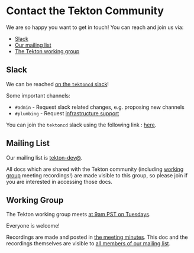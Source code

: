 # Contact the Tekton Community

We are so happy you want to get in touch! You can reach and join us via:

* [Slack](#slack)
* [Our mailing list](#mailing-list)
* [The Tekton working group](#working-group)

## Slack

We can be reached [on the `tektoncd` slack](https://tektoncd.slack.com/)!

Some important channels:

* `#admin` - Request slack related changes, e.g. proposing new channels
* `#plumbing` - Request [infrastructure support](https://github.com/tektoncd/plumbing#support)

You can join the `tektoncd` slack using the following link : [here](https://join.slack.com/t/tektoncd/shared_invite/enQtNjE4MDgwMDYxNjA3LTM5Mjc1YWQyN2FjNDhkZDU5NmNmMTZhMDkxZDE4NzE1ZjhjOWU5OTIzNDM5YmQ3NjU5OTFhYzc0M2JmYjg5Mzc).

## Mailing List

Our mailing list is
[tekton-dev@](https://groups.google.com/forum/#!forum/tekton-dev).

All docs which are shared with the Tekton community (including
[working group](#working-group) meeting recordings!) are made visible to this group,
so please join if you are interested in accessing those docs.

## Working Group

The Tekton working group meets
[at 9am PST on Tuesdays](https://calendar.google.com/event?action=TEMPLATE&tmeid=amZyNTljOWpkZWdibmpsY3JlazNodDU5NWdfMjAxOTAzMjZUMTYwMDAwWiBnb29nbGUuY29tX2Qzb3Zjdm8xcDMyMTloOTg5NTczdjk4Zm5zQGc&tmsrc=google.com_d3ovcvo1p3219h989573v98fns%40group.calendar.google.com&scp=ALL).

Everyone is welcome!

Recordings are made and posted in
[the meeting minutes](https://docs.google.com/document/d/1rPR7m1Oj0ip3bpd_bcS1sjZyPgGi_g9asF5YrExeESc).
This doc and the recordings themselves are visible to [all members of our mailing list](#mailing-list).
